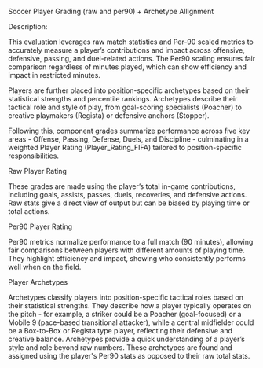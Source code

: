 Soccer Player Grading (raw and per90) + Archetype Allignment

Description: 

This evaluation leverages raw match statistics and Per-90 scaled metrics to accurately measure a player’s contributions and impact across offensive, defensive, passing, and duel-related actions. The Per90 scaling ensures fair comparison regardless of minutes played, which can show efficiency and impact in restricted minutes.

Players are further placed into position-specific archetypes based on their statistical strengths and percentile rankings. Archetypes describe their tactical role and style of play, from goal-scoring specialists (Poacher) to creative playmakers (Regista) or defensive anchors (Stopper).

Following this, component grades summarize performance across five key areas - Offense, Passing, Defense, Duels, and Discipline - culminating in a weighted Player Rating (Player_Rating_FIFA) tailored to position-specific responsibilities.

Raw Player Rating

These grades are made using the player’s total in-game contributions, including goals, assists, passes, duels, recoveries, and defensive actions. Raw stats give a direct view of output but can be biased by playing time or total actions.

Per90 Player Rating

Per90 metrics normalize performance to a full match (90 minutes), allowing fair comparisons between players with different amounts of playing time. They highlight efficiency and impact, showing who consistently performs well when on the field. 

Player Archetypes

Archetypes classify players into position-specific tactical roles based on their statistical strengths. They describe how a player typically operates on the pitch - for example, a striker could be a Poacher (goal-focused) or a Mobile 9 (pace-based transitional attacker), while a central midfielder could be a Box-to-Box or Regista type player, reflecting their defensive and creative balance. Archetypes provide a quick understanding of a player’s style and role beyond raw numbers. These archetypes are found and assigned using the player's Per90 stats as opposed to their raw total stats. 
